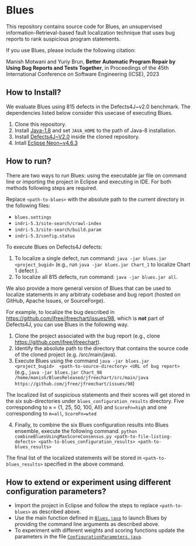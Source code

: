 # Blues

This repository contains source code for Blues, an unsupervised information-Retrieval-based fault localization technique that uses bug reports to rank suspicious program statements.

If you use Blues, please include the following citation:

Manish Motwani and Yuriy Brun, **Better Automatic Program Repair by Using Bug Reports and Tests Together**, in Proceedings of the 45th International Conference on Software Engineering (ICSE), 2023

## How to Install?

We evaluate Blues using 815 defects in the Defects4J~v2.0 benchmark. 
The dependencies listed below consider this usecase of executing Blues. 

1. Clone this repository.
2. Install [Java-1.8](https://www.oracle.com/java/technologies/downloads/#java8) and set `JAVA_HOME` to the path of Java-8 installation.
3. Install [Defects4J~V2.0](https://github.com/rjust/defects4j/releases/tag/v2.0.0) inside the cloned repository.
4. Intall [Eclipse Neon~v4.6.3](https://archive.eclipse.org/eclipse/downloads/drops4/R-4.6.3-201703010400/)

## How to run?

There are two ways to run Blues: using the executable jar file on command line or importing the project in Eclipse and executing in IDE. For both methods following steps are required. 

Replace `<path-to-blues>` with the absolute path to the current directory in the following files:
  - `blues.settings` 
  - `indri-5.3/site-search/crawl-index`
  - `indri-5.3/site-search/build.param`
  - `indri-5.3/config.status`

To execute Blues on Defects4J defects: 

1. To localize a single defect, run command: `java -jar blues.jar <project_bugid>` (e.g., run `java -jar blues.jar Chart_1` to localize Chart 1 defect ).
2. To localize all 815 defects, run command: `java -jar blues.jar all`. 

We also provide a more general version of Blues that can be used to localize statements in any arbitraty codebase and bug report (hosted on GitHub, Apache Issues, or SourceForge). 

For example, to localize the bug described in https://github.com/jfree/jfreechart/issues/98, which is **not** part of Defects4J, you can use Blues in the following way.

1. Clone the project associated with the bug report (e.g., clone https://github.com/jfree/jfreechart).
2. Identify the absolute path to the directory that contains the source code of the cloned project (e.g. <path-to-jfreechart>/src/main/java).
3. Execute Blues using the command `java -jar blues.jar <project_bugid>  <path-to-source-directory> <URL of bug report>` (e.g., `java -jar blues.jar Chart_98  /home/manish/BluesReleased/jfreechart/src/main/java  https://github.com/jfree/jfreechart/issues/98`)

The localized list of suspicious statements and their scores will get stored in the six sub-directories under `blues_configuration_results` directory. 
Five corresponding to `m` = {1, 25, 50, 100, All} and `ScoreFn=high` and one corresponding to `m=all`, `ScoreFn=wted`

4. Finally, to combine the six Blues configuration results into Blues ensemble, execute the following command. 
 `python combineBluesUsingMaxScoreConsensus.py <path-to-file-listing-defects> <path-to-blues_configuration_results> <path-to-blues_results>`
 
 The final list of the localized statements will be stored in `<path-to-blues_results>` specified in the above command. 

 ## How to extend or experiment using different configuration parameters?

- Import the project in Eclipse and follow the steps to replace `<path-to-blues>` as described above. 
- Use the main function defined in [`Blues.java`](https://github.com/LASER-UMASS/Blues/blob/main/source/mmotwani/java/main/Blues.java) to launch Blues 
by providing the command line arguments as described above. 
- To experiment with different weights and scoring functions update the parameters in the file [`ConfigurationParameters.java`](https://github.com/LASER-UMASS/Blues/blob/main/source/mmotwani/java/configuration/ConfigurationParameters.java). 
